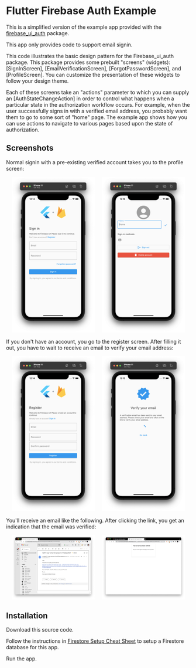 # Flutter Firebase Auth Example

This is a simplified version of the example app provided with the [firebase\_ui\_auth](https://github.com/firebase/flutterfire/tree/master/packages/firebase_ui_auth) package.

This app only provides code to support email signin.

This code illustrates the basic design pattern for the Firebase_ui_auth package. This package provides some prebuilt "screens" (widgets): [SignInScreen], [EmailVerificationScreen], [ForgotPasswordScreen], and [ProfileScreen]. You can customize the presentation of these widgets to follow your design theme. 

Each of these screens take an "actions" parameter to which you can supply an [AuthStateChangeAction] in order to control what happens when a particular state in the authorization workflow occurs. For example, when the user successfully signs in with a verified email address, you probably want them to go to some sort of "home" page. The example app shows how you can use actions to navigate to various pages based upon the state of authorization. 

## Screenshots

Normal signin with a pre-existing verified account takes you to the profile screen:

<p style="text-align: center">
  <img src="./README-signin.png" width="45%">
&nbsp; &nbsp; 
  <img src="./README-profile.png" width="45%">
</p>

If you don't have an account, you go to the register screen. After filling it out, you have to wait to receive an email to verify your email address:

<p style="text-align: center">
  <img src="./README-register.png" width="45%">
&nbsp; &nbsp; 
  <img src="./README-verify-email.png" width="45%">
</p>

You'll receive an email like the following. After clicking the link, you get an indication that the email was verified:

<p style="text-align: center">
  <img src="./README-verify-email-browser.png" width="45%">
&nbsp; &nbsp; 
  <img src="./README-email-verified-browser.png" width="45%">
</p>


## Installation

Download this source code.

Follow the instructions in [Firestore Setup Cheat Sheet](https://courses.ics.hawaii.edu/mobile-application-development/morea/data/reading-firestore-setup-cheat-sheet.html) to setup a Firestore database for this app.

Run the app.
